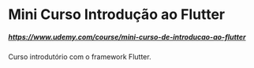 # Mini Curso Introdução ao Flutter
##### https://www.udemy.com/course/mini-curso-de-introducao-ao-flutter

Curso introdutório com o framework Flutter.
